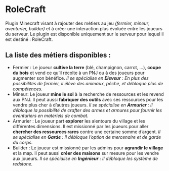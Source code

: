 # RoleCraft

Plugin Minecraft visant à rajouter des métiers au jeu *(fermier, mineur, aventurier, builder)* et à créer une interaction plus évoluée entre les joueurs du serveur. Le plugin est disponible uniquement sur le serveur pour lequel il est destiné : RoleCraft.

## La liste des métiers disponibles :

* Fermier : Le joueur **cultive la terre** (blé, champignon, carrot, …), **coupe du bois** et vend ce qu’il récolte à un PNJ ou à des joueurs pour augmenter son bénéfice. *Il se spécialise en **Eleveur** : En plus des possibilités de fermier, il élève des animaux, pêche, et débloque plus de compétences.*
* Mineur: Le joueur **mine le sol** à la recherche de ressources et les revend aux PNJ. Il peut aussi **fabriquer des outils** avec ses ressources pour les vendre plus cher à d’autres joueurs. *Il se spécialise en **Armurier** : Il débloque la possibilité de crafter des armes et armures pour fournir les aventuriers en matériels de combat.*
* Armurier : Le joueur part **explorer** les alentours du village et les différentes dimensions. Il est missionné par les joueurs pour aller **chercher des ressources rares** contre une certaine somme d’argent. *Il se spécialise en **Garde** : Il débloque l’option de mercenaire et de garde du corps.*
* Builder : Le joueur est missionné par les admins pour **agrandir le village** et la map. Il peut aussi **créer des maisons** sur mesure pour les vendre aux joueurs. *Il se spécialise en **Ingénieur** : Il débloque les système de redstone.*
